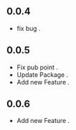 ## 0.0.4

* fix bug .

## 0.0.5

* Fix pub point .
* Update Package .
* Add new Feature .

## 0.0.6

* Add new Feature .


